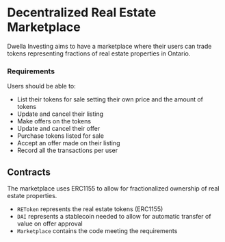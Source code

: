 # Decentralized Real Estate Marketplace

Dwella Investing aims to have a marketplace where their users can trade tokens representing fractions of real estate properties in Ontario.

### Requirements
Users should be able to: 
- List their tokens for sale setting their own price and the amount of tokens
- Update and cancel their listing
- Make offers on the tokens
- Update and cancel their offer
- Purchase tokens listed for sale
- Accept an offer made on their listing
- Record all the transactions per user

## Contracts

The marketplace uses ERC1155 to allow for fractionalized ownership of real estate properties.

- `REToken` represents the real estate tokens (ERC1155) 
- `DAI` represents a stablecoin needed to allow for automatic transfer of value on offer approval
- `Marketplace` contains the code meeting the requirements
